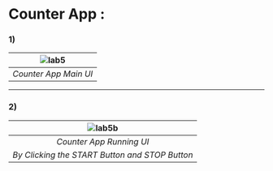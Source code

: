 # Counter App :

### 1)

| ![lab5](https://user-images.githubusercontent.com/87578946/220102291-be050003-9fab-4b4a-8a3f-e64350c7c80d.png) | 
|:--:| 
| *Counter App Main UI* |

---

### 2)

| ![lab5b](https://user-images.githubusercontent.com/87578946/220102335-d66b6799-1332-4970-b81a-9ffc592a67cd.png) | 
|:--:| 
| *Counter App Running UI* |
| *By Clicking the START Button and STOP Button*  |
